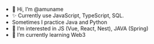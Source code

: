 - 👋 Hi, I’m @amuname
- ✨ Currently use JavaScript, TypeScript, SQL.
- Sometimes I practice Java and Python
- 👀 I’m interested in JS (Vue, React, Nest), JAVA (Spring)
- 🌱 I’m currently learning Web3

<!---
amuname/amuname is a ✨ special ✨ repository because its `README.md` (this file) appears on your GitHub profile.
You can click the Preview link to take a look at your changes.
--->
